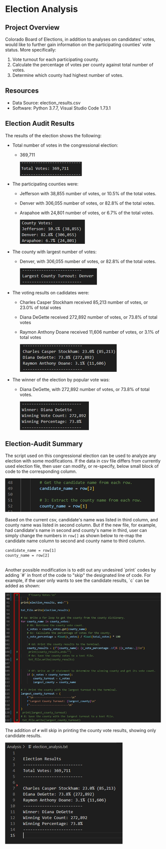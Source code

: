 # Election Analysis

## Project Overview
Colorado Board of Elections, in addition to analyses on candidates' votes, would like to further gain information on the participating counties' vote status. More specifically:

1. Vote turnout for each participating county.
2. Calculate the percentage of votes per county against total number of votes. 
3. Determine which county had highest number of votes.

## Resources
- Data Source: election_results.csv
- Software: Python 3.7.7, Visual Studio Code 1.73.1

## Election Audit Results
The results of the election shows the following: 

- Total number of votes in the congressional election: 
    - 369,711 <br>
    
        ![Total Number of Votes for the Election](Analysis/Total_Votes.jpg)

- The participating counties were: 

    - Jefferson with 38,855 number of votes, or 10.5% of the total votes.
    - Denver with 306,055 number of votes, or 82.8% of the total votes.
    - Arapahoe with 24,801 number of votes, or 6.7% of the total votes. <br>

        ![Vote analysis on Participating Counties](Analysis/County_Votes.jpg)

- The county with largest number of votes:

    - Denver, with 306,055 number of votes, or 82.8% of the total votes. <br>

        ![County with Largest number of votes](Analysis/County_Turnout.jpg)

- The voting results on cadidates were:

    - Charles Casper Stockham received 85,213 number of votes, or 23.0% of total votes
    - Diana DeGette received 272,892 number of votes, or 73.8% of total votes
    - Raymon Anthony Doane received 11,606 number of votes, or 3.1% of total votes<br>

        ![Vote Results for Each Candidate](Analysis/Candidate_Votes.jpg)

- The winner of the election by popular vote was:  

    - Diana DeGette, with 272,892 number of votes, or 73.8% of total votes.<br>

      ![Winning Candiate](Analysis/Winner_Votes.jpg)

## Election-Audit Summary

The script used on this congressional election can be used to analyze any election with some modifications. If the data in csv file differs from currently used election file, then user can modify, or re-specify, below small block of code to the corresponding column. 

![Reampping columns](Analysis/Modification_column.jpg)

Based on the current csv, candidate's name was listed in third column, and county name was listed in second column. But if the new file, for example, had candidate's name in second and county's name in third, user can simply change the numbers in `row[]` as shown below to re-map the candidate name column to second and county name to third column.
``` 
candidate_name = row[1]
county_name = row[2] 
```

<br>
Another possible modification is to edit out any undesired `print` codes by adding `#` in front of the code to "skip" the designated line of code. For example, if the user only wants to see the candidate results, `c` can be added as shown: <br>

![Print Modification](Analysis/Modification_print.jpg)

The addition of `#` will skip in printing the county vote results, showing only candidate results. 

![Print Modification Result](Analysis/Modification_print_result.jpg)

